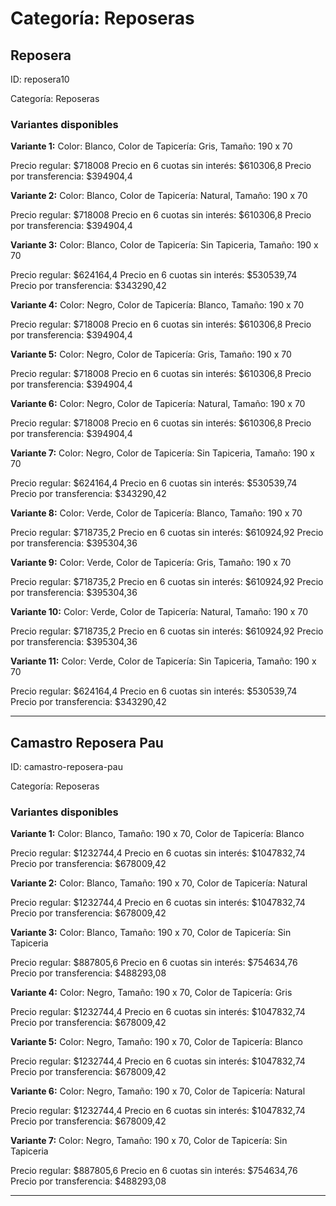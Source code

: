 # Categoría: Reposeras

## Reposera

ID: reposera10

Categoría: Reposeras

### Variantes disponibles

**Variante 1:** Color: Blanco, Color de Tapicería: Gris, Tamaño: 190 x 70

Precio regular: $718008
Precio en 6 cuotas sin interés: $610306,8
Precio por transferencia: $394904,4


**Variante 2:** Color: Blanco, Color de Tapicería: Natural, Tamaño: 190 x 70

Precio regular: $718008
Precio en 6 cuotas sin interés: $610306,8
Precio por transferencia: $394904,4


**Variante 3:** Color: Blanco, Color de Tapicería: Sin Tapiceria, Tamaño: 190 x 70

Precio regular: $624164,4
Precio en 6 cuotas sin interés: $530539,74
Precio por transferencia: $343290,42


**Variante 4:** Color: Negro, Color de Tapicería: Blanco, Tamaño: 190 x 70

Precio regular: $718008
Precio en 6 cuotas sin interés: $610306,8
Precio por transferencia: $394904,4


**Variante 5:** Color: Negro, Color de Tapicería: Gris, Tamaño: 190 x 70

Precio regular: $718008
Precio en 6 cuotas sin interés: $610306,8
Precio por transferencia: $394904,4


**Variante 6:** Color: Negro, Color de Tapicería: Natural, Tamaño: 190 x 70

Precio regular: $718008
Precio en 6 cuotas sin interés: $610306,8
Precio por transferencia: $394904,4


**Variante 7:** Color: Negro, Color de Tapicería: Sin Tapiceria, Tamaño: 190 x 70

Precio regular: $624164,4
Precio en 6 cuotas sin interés: $530539,74
Precio por transferencia: $343290,42


**Variante 8:** Color: Verde, Color de Tapicería: Blanco, Tamaño: 190 x 70

Precio regular: $718735,2
Precio en 6 cuotas sin interés: $610924,92
Precio por transferencia: $395304,36


**Variante 9:** Color: Verde, Color de Tapicería: Gris, Tamaño: 190 x 70

Precio regular: $718735,2
Precio en 6 cuotas sin interés: $610924,92
Precio por transferencia: $395304,36


**Variante 10:** Color: Verde, Color de Tapicería: Natural, Tamaño: 190 x 70

Precio regular: $718735,2
Precio en 6 cuotas sin interés: $610924,92
Precio por transferencia: $395304,36


**Variante 11:** Color: Verde, Color de Tapicería: Sin Tapiceria, Tamaño: 190 x 70

Precio regular: $624164,4
Precio en 6 cuotas sin interés: $530539,74
Precio por transferencia: $343290,42


---

## Camastro Reposera Pau

ID: camastro-reposera-pau

Categoría: Reposeras

### Variantes disponibles

**Variante 1:** Color: Blanco, Tamaño: 190 x 70, Color de Tapicería: Blanco

Precio regular: $1232744,4
Precio en 6 cuotas sin interés: $1047832,74
Precio por transferencia: $678009,42


**Variante 2:** Color: Blanco, Tamaño: 190 x 70, Color de Tapicería: Natural

Precio regular: $1232744,4
Precio en 6 cuotas sin interés: $1047832,74
Precio por transferencia: $678009,42


**Variante 3:** Color: Blanco, Tamaño: 190 x 70, Color de Tapicería: Sin Tapiceria

Precio regular: $887805,6
Precio en 6 cuotas sin interés: $754634,76
Precio por transferencia: $488293,08


**Variante 4:** Color: Negro, Tamaño: 190 x 70, Color de Tapicería: Gris

Precio regular: $1232744,4
Precio en 6 cuotas sin interés: $1047832,74
Precio por transferencia: $678009,42


**Variante 5:** Color: Negro, Tamaño: 190 x 70, Color de Tapicería: Blanco

Precio regular: $1232744,4
Precio en 6 cuotas sin interés: $1047832,74
Precio por transferencia: $678009,42


**Variante 6:** Color: Negro, Tamaño: 190 x 70, Color de Tapicería: Natural

Precio regular: $1232744,4
Precio en 6 cuotas sin interés: $1047832,74
Precio por transferencia: $678009,42


**Variante 7:** Color: Negro, Tamaño: 190 x 70, Color de Tapicería: Sin Tapiceria

Precio regular: $887805,6
Precio en 6 cuotas sin interés: $754634,76
Precio por transferencia: $488293,08


---

